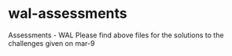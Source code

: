 # wal-assessments
Assessments - WAL
Please find above files for the solutions to the challenges given on mar-9
